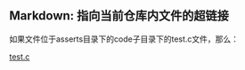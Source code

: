 ## Markdown: 指向当前仓库内文件的超链接

如果文件位于asserts目录下的code子目录下的test.c文件，那么：

[test.c](/asserts/code/test.c)



